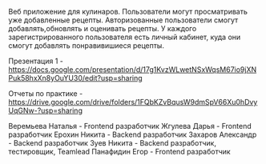 Веб приложение для кулинаров. Пользователи могут просматривать уже добавленные 
рецепты. Авторизованные пользователи смогут добавлять,обновлять и оценивать
рецепты. У каждого зарегистрированного пользователя есть личный кабинет, куда 
они смогут добавлять понравивишиеся рецепты.

Презентация 1 - https://docs.google.com/presentation/d/17g1KvzWLwetNSxWqsM67io9jXNPuk58hxXn8yOuYU30/edit?usp=sharing

Отчеты по практике - https://drive.google.com/drive/folders/1FQbKZvBqusW9dmSpV66Xu0hDvyUqGNw-?usp=sharing

Веремьева Наталья - Frontend разработчик
Жгулева Дарья - Frontend разработчик
Ерохин Никита - Backend разработчик
Захаров Александр - Backend разработчик
Зуев Никита - Backend разработчик, тестировщик, Teamlead
Панафидин Егор - Frontend разработчик